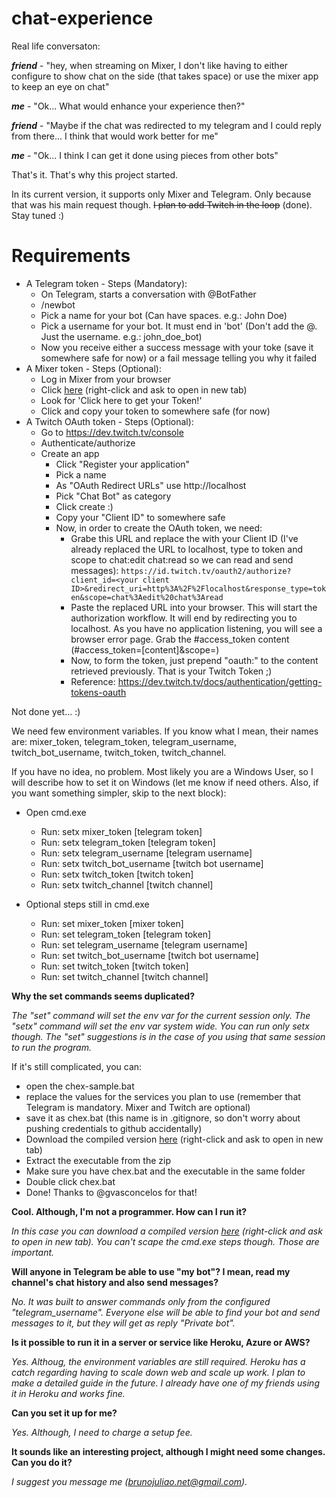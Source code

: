 # chat-experience
Real life conversaton:

**_friend_** - "hey, when streaming on Mixer, I don't like having to either configure to show chat on the side (that takes space) or use the mixer app to keep an eye on chat"

**_me_** - "Ok... What would enhance your experience then?"

**_friend_** - "Maybe if the chat was redirected to my telegram and I could reply from there... I think that would work better for me"

**_me_** - "Ok... I think I can get it done using pieces from other bots"

That's it. That's why this project started.

In its current version, it supports only Mixer and Telegram. Only because that was his main request though. ~~I plan to add Twitch in the loop~~ (done). Stay tuned :)

# Requirements
- A Telegram token - Steps (Mandatory):
  - On Telegram, starts a conversation with @BotFather
  - /newbot
  - Pick a name for your bot (Can have spaces. e.g.: John Doe)
  - Pick a username for your bot. It must end in 'bot' (Don't add the @. Just the username. e.g.: john_doe_bot)
  - Now you receive either a success message with your toke (save it somewhere safe for now) or a fail message telling you why it failed
- A Mixer token - Steps (Optional):
  - Log in Mixer from your browser
  - Click [here](https://dev.mixer.com/guides/chat/chatbot) (right-click and ask to open in new tab)
  - Look for 'Click here to get your Token!'
  - Click and copy your token to somewhere safe (for now)
- A Twitch OAuth token - Steps (Optional):
  - Go to https://dev.twitch.tv/console
  - Authenticate/authorize
  - Create an app
    - Click "Register your application"
    - Pick a name
    - As "OAuth Redirect URLs" use http://localhost
    - Pick "Chat Bot" as category
    - Click create :)
    - Copy your "Client ID" to somewhere safe
    - Now, in order to create the OAuth token, we need:
      - Grabe this URL and replace the <your client ID> with your Client ID (I've already replaced the URL to localhost, type to token and scope to chat:edit chat:read so we can read and send messages): `https://id.twitch.tv/oauth2/authorize?client_id=<your client ID>&redirect_uri=http%3A%2F%2Flocalhost&response_type=token&scope=chat%3Aedit%20chat%3Aread`
      - Paste the replaced URL into your browser. This will start the authorization workflow. It will end by redirecting you to localhost. As you have no application listening, you will see a browser error page. Grab the #access_token content (#access_token=[content]&scope=)
      - Now, to form the token, just prepend "oauth:" to the content retrieved previously. That is your Twitch Token ;)
      - Reference: https://dev.twitch.tv/docs/authentication/getting-tokens-oauth
  
Not done yet... :)

We need few environment variables. If you know what I mean, their names are: mixer_token, telegram_token, telegram_username, twitch_bot_username, twitch_token, twitch_channel.

If you have no idea, no problem. Most likely you are a Windows User, so I will describe how to set it on Windows (let me know if need others. Also, if you want something simpler, skip to the next block):

- Open cmd.exe
  - Run: setx mixer_token [telegram token]
  - Run: setx telegram_token [telegram token]
  - Run: setx telegram_username [telegram username]
  - Run: setx twitch_bot_username [twitch bot username]
  - Run: setx twitch_token [twitch token]
  - Run: setx twitch_channel [twitch channel]

- Optional steps still in cmd.exe
  - Run: set mixer_token [mixer token]
  - Run: set telegram_token [telegram token]
  - Run: set telegram_username [telegram username]
  - Run: set twitch_bot_username [twitch bot username]
  - Run: set twitch_token [twitch token]
  - Run: set twitch_channel [twitch channel]

__Why the set commands seems duplicated?__

_The "set" command will set the env var for the current session only. The "setx" command will set the env var system wide. You can run only setx though. The "set" suggestions is in the case of you using that same session to run the program._

If it's still complicated, you can:
- open the chex-sample.bat
- replace the values for the services you plan to use (remember that Telegram is mandatory. Mixer and Twitch are optional)
- save it as chex.bat (this name is in .gitignore, so don't worry about pushing credentials to github accidentally)
- Download the compiled version [here](http://tiny.cc/d24bkz) (right-click and ask to open in new tab)
- Extract the executable from the zip
- Make sure you have chex.bat and the executable in the same folder
- Double click chex.bat
- Done!
Thanks to @gvasconcelos for that!

__Cool. Although, I'm not a programmer. How can I run it?__

_In this case you can download a compiled version [here](http://tiny.cc/d24bkz) (right-click and ask to open in new tab). You can't scape the cmd.exe steps though. Those are important._

__Will anyone in Telegram be able to use "my bot"? I mean, read my channel's chat history and also send messages?__

_No. It was built to answer commands only from the configured "telegram_username". Everyone else will be able to find your bot and send messages to it, but they will get as reply "Private bot"._

__Is it possible to run it in a server or service like Heroku, Azure or AWS?__

_Yes. Althoug, the environment variables are still required. Heroku has a catch regarding having to scale down web and scale up work. I plan to make a detailed guide in the future. I already have one of my friends using it in Heroku and works fine._

__Can you set it up for me?__

_Yes. Although, I need to charge a setup fee._

__It sounds like an interesting project, although I might need some changes. Can you do it?__

_I suggest you message me (brunojuliao.net@gmail.com)._